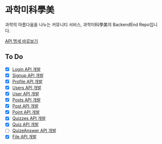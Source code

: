 # 과학미科學美
과학의 아름다움을 나누는 커뮤니티 서비스, 과학미科學美의 BackendEnd Repo입니다.

[API 명세 바로보기](APIs.md)

## To Do
- [x] [Login API 개발](APIs.md#login-api)
- [x] [Signup API 개발](APIs.md#signup-api)
- [x] [Profile API 개발](APIs.md#profile-api)
- [X] [Users API 개발](APIs.md#users-api)
- [X] [User API 개발](APIs.md#user-api)
- [x] [Posts API 개발](APIs.md#posts-api)
- [X] [Post API 개발](APIs.md#post-api)
- [X] [Point API 개발](APIs.md#point-api)
- [X] [Quizzes API 개발](APIs.md#quizzes-api)
- [X] [Quiz API 개발](APIs.md#quiz-api)
- [ ] [QuizeAnswer API 개발](APIs.md#quizanswer-api)
- [X] [File API 개발](APIs.md#file-api)